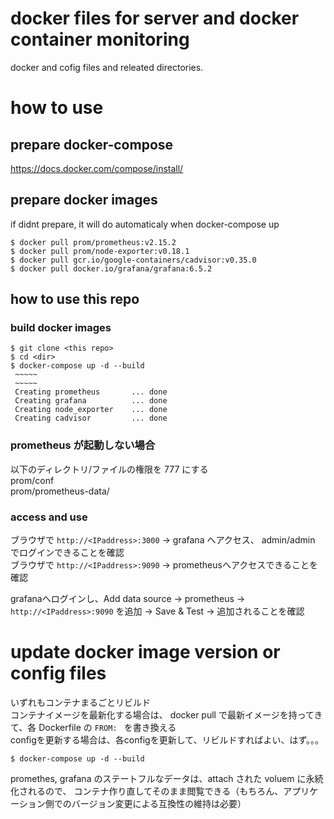# docker files for server and docker container monitoring

docker and cofig files and releated directories.

# how to use

## prepare docker-compose

https://docs.docker.com/compose/install/   

## prepare docker images

if didnt prepare, it will do automaticaly when docker-compose up  

```
$ docker pull prom/prometheus:v2.15.2 
$ docker pull prom/node-exporter:v0.18.1
$ docker pull gcr.io/google-containers/cadvisor:v0.35.0 
$ docker pull docker.io/grafana/grafana:6.5.2 
```

## how to use this repo

### build docker images

```
$ git clone <this repo>
$ cd <dir>
$ docker-compose up -d --build
 ~~~~~
 ~~~~~
 Creating prometheus       ... done
 Creating grafana          ... done   
 Creating node_exporter    ... done   
 Creating cadvisor         ... done   

```

### prometheus が起動しない場合

以下のディレクトリ/ファイルの権限を 777 にする  
prom/conf  
prom/prometheus-data/  


### access and use

ブラウザで `http://<IPaddress>:3000` → grafana へアクセス、 admin/admin でログインできることを確認  
ブラウザで `http://<IPaddress>:9090` → prometheusへアクセスできることを確認  

grafanaへログインし、Add data source → prometheus → `http://<IPaddress>:9090` を追加 → Save & Test → 追加されることを確認  

# update docker image version or config files

いずれもコンテナまるごとリビルド  
コンテナイメージを最新化する場合は、 docker pull で最新イメージを持ってきて、各 Dockerfile の `FROM: ` を書き換える  
configを更新する場合は、各configを更新して、リビルドすればよい、はず。。。

```
$ docker-compose up -d --build
```

promethes, grafana のステートフルなデータは、attach された voluem に永続化されるので、
コンテナ作り直してそのまま閲覧できる（もちろん、アプリケーション側でのバージョン変更による互換性の維持は必要）


